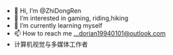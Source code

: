 - 👋 Hi, I’m @ZhiDongRen
- 👀 I’m interested in gaming, riding,hiking
- 🌱 I’m currently learning myself
- 📫 How to reach me ...dorian19940101@outlook.com
- 计算机视觉与多媒体工作者

<!---
ZhiDongRen/ZhiDongRen is a ✨ special ✨ repository because its `README.md` (this file) appears on your GitHub profile.
You can click the Preview link to take a look at your changes.
--->
